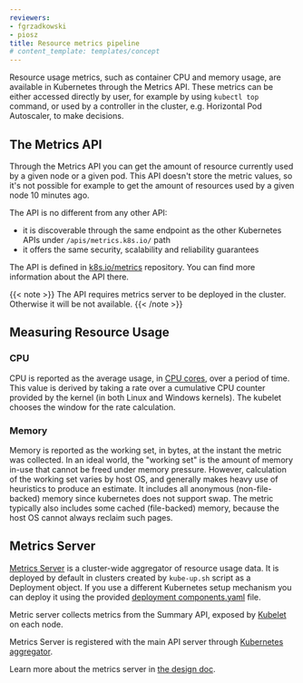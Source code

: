 ```yaml
---
reviewers:
- fgrzadkowski
- piosz
title: Resource metrics pipeline
# content_template: templates/concept
---
```


<!-- overview -->

Resource usage metrics, such as container CPU and memory usage,
are available in Kubernetes through the Metrics API. These metrics can be either accessed directly
by user, for example by using `kubectl top` command, or used by a controller in the cluster, e.g.
Horizontal Pod Autoscaler, to make decisions.




<!-- body -->

## The Metrics API

Through the Metrics API you can get the amount of resource currently used
by a given node or a given pod. This API doesn't store the metric values,
so it's not possible for example to get the amount of resources used by a
given node 10 minutes ago.

The API is no different from any other API:

- it is discoverable through the same endpoint as the other Kubernetes APIs under `/apis/metrics.k8s.io/` path
- it offers the same security, scalability and reliability guarantees

The API is defined in [k8s.io/metrics](https://github.com/kubernetes/metrics/blob/master/pkg/apis/metrics/v1beta1/types.go)
repository. You can find more information about the API there.

{{< note >}}
The API requires metrics server to be deployed in the cluster. Otherwise it will be not available.
{{< /note >}}

## Measuring Resource Usage

### CPU

CPU is reported as the average usage, in [CPU cores](https://kubernetes.io/docs/concepts/configuration/manage-compute-resources-container/#meaning-of-cpu), over a period of time. This value is derived by taking a rate over a cumulative CPU counter provided by the kernel (in both Linux and Windows kernels). The kubelet chooses the window  for the rate calculation.

### Memory

Memory is reported as the working set, in bytes, at the instant the metric was collected. In an ideal world, the "working set" is the amount of memory in-use that cannot be freed under memory pressure.  However, calculation of the working set varies by host OS, and generally makes heavy use of heuristics to produce an estimate.  It includes all anonymous (non-file-backed) memory since kubernetes does not support swap. The metric typically also includes some cached (file-backed) memory, because the host OS cannot always reclaim such pages.

## Metrics Server

[Metrics Server](https://github.com/kubernetes-incubator/metrics-server) is a cluster-wide aggregator of resource usage data.
It is deployed by default in clusters created by `kube-up.sh` script
as a Deployment object. If you use a different Kubernetes setup mechanism you can deploy it using the provided
[deployment components.yaml](https://github.com/kubernetes-sigs/metrics-server/releases) file.

Metric server collects metrics from the Summary API, exposed by [Kubelet](/docs/admin/kubelet/) on each node.

Metrics Server is registered with the main API server through
[Kubernetes aggregator](/docs/concepts/api-extension/apiserver-aggregation/).

Learn more about the metrics server in [the design doc](https://github.com/kubernetes/community/blob/master/contributors/design-proposals/instrumentation/metrics-server.md).


